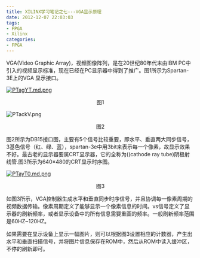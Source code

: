 ```yaml
---
title: XILINX学习笔记之七---VGA显示原理
date: 2012-12-07 22:03:03
tags:
- FPGA
- Xilinx
categories:
- FPGA
---
```


VGA(Video Graphic Array)，视频图像阵列，是在20世纪80年代末由IBM PC中引入的视频显示标准，现在已经在PC显示器中得到了推广。图1所示为Spartan-3E上的VGA 显示接口。

[![PTagYT.md.png](https://s1.ax1x.com/2018/08/22/PTagYT.md.png)](https://imgchr.com/i/PTagYT)                                                         <center>图1</center>


![PTackV.png](https://s1.ax1x.com/2018/08/22/PTackV.png)
<center>图2</center>


图2所示为DB15接口图，主要有5个信号比较重要，即水平、垂直两大同步信号，3基色信号（红、绿、蓝），spartan-3e中用3bit来表示每一个像素，故显示效果不好。最古老的显示器要属CRT显示器，它的全称为((cathode ray tube)阴极射线管.图3所示为640×480的CRT显示时序图。

[![PTayT0.md.png](https://s1.ax1x.com/2018/08/22/PTayT0.md.png)](https://imgchr.com/i/PTayT0)
<center>图3</center>


如图3所示，VGA控制器生成水平和垂直同步时序信号，并且协调每一像素周期的视频数据传输。像素周期定义了能够显示一个像素信息的时间。vs信号定义了显示器的刷新频率，或者显示设备中的所有信息需要重画的频率。一般刷新频率范围是60HZ~120HZ。

如果需要在显示设备上显示一幅图片，则可以根据图3设置相应的计数器，产生出水平和垂直扫描信号，并将图片信息保存在ROM中，然后从ROM中读入缓冲区，不停的刷新即可。
